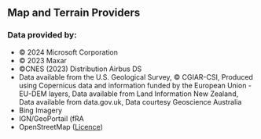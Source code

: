 ## Map and Terrain Providers

### Data provided by:
* © 2024 Microsoft Corporation
* © 2023 Maxar
* ©CNES (2023) Distribution Airbus DS
* Data available from the U.S. Geological Survey, © CGIAR-CSI, Produced using Copernicus data and information funded by the European Union - EU-DEM layers, Data available from Land Information New Zealand, Data available from data.gov.uk, Data courtesy Geoscience Australia
* Bing Imagery
* IGN/GeoPortail (fRA
* OpenStreetMap ([Licence](https://www.openstreetmap.org/copyright))